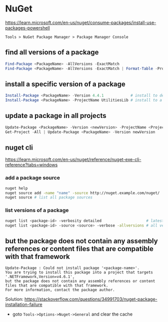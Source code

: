 # NuGet

https://learn.microsoft.com/en-us/nuget/consume-packages/install-use-packages-powershell

```
Tools > NuGet Package Manager > Package Manager Console
```

## find all versions of a package
```powershell
Find-Package <PackageName> -AllVersions -ExactMatch
Find-Package <PackageName> -AllVersions -ExactMatch | Format-Table -Property Id,Versions,Description
```

## install a specific version of a package
```powershell
Install-Package <PackageName> -Version 4.4.1            # install to default project
Install-Package <PackageName> -ProjectName UtilitiesLib # install to a specific project
```

## update a package in all projects
```powershell
Update-Package <PackageName> -Version <newVersion> -ProjectName <ProjectName>
Get-Project -All | Update-Package <PackageName> -Version newVersion
```

## nuget cli
https://learn.microsoft.com/en-us/nuget/reference/nuget-exe-cli-reference?tabs=windows

### add a package source
```sh
nuget help
nuget source add -name "name" -source http://nuget.example.com/nuget/
nuget source # list all package sources
```

### list versions of a package
```sh
nuget list <package-id> -verbosity detailed                    # latest version: normal, quiet, detailed
nuget list <package-id> -source <source> -verbose -allversions # all versions
```

##  but the package does not contain any assembly references or content files that are compatible with that framework
```
Update-Package : Could not install package '<package-name>'.
You are trying to install this package into a project that targets '.NETFramework,Version=v4.6.1',
but the package does not contain any assembly references or content files that are compatible with that framework.
For more information, contact the package author.
```
Solution:
https://stackoverflow.com/questions/34991703/nuget-package-installation-failure
- goto `Tools->Options->Nuget->General` and clear the cache
